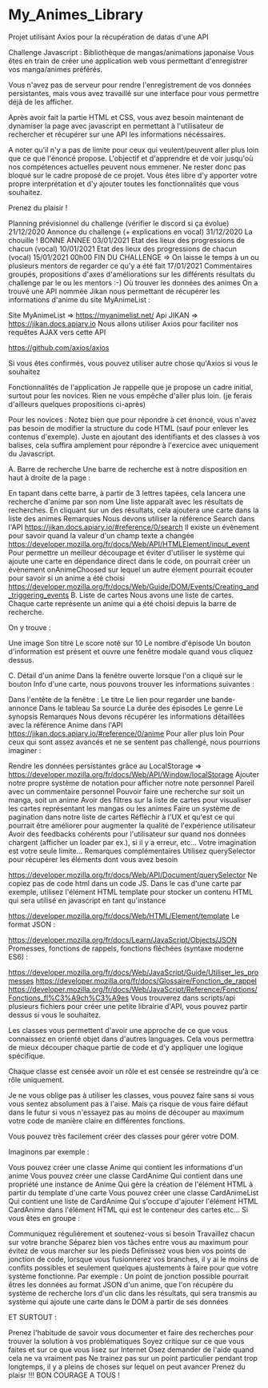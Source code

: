 # My_Animes_Library
Projet utilisant Axios pour la récupération de datas d'une API

Challenge Javascript : Bibliothèque de mangas/animations japonaise
Vous êtes en train de créer une application web vous permettant d'enregistrer vos manga/animes préférés.

Vous n'avez pas de serveur pour rendre l'enregistrement de vos données persistantes, mais vous avez travaillé sur une interface pour vous permettre déjà de les afficher.

Après avoir fait la partie HTML et CSS, vous avez besoin maintenant de dynamiser la page avec javascript en permettant à l'utilisateur de rechercher et récupérer sur une API les informations nécéssaires.

A noter qu'il n'y a pas de limite pour ceux qui veulent/peuvent aller plus loin que ce que l'énoncé propose. L'objectif et d'apprendre et de voir jusqu'où nos compétences actuelles peuvent nous emmener. Ne rester donc pas bloqué sur le cadre proposé de ce projet. Vous êtes libre d'y apporter votre propre interprétation et d'y ajouter toutes les fonctionnalités que vous souhaitez.

Prenez du plaisir !

Planning prévisionnel du challenge (vérifier le discord si ça évolue)
21/12/2020 Annonce du challenge (+ explications en vocal)
31/12/2020 La chouille ! BONNE ANNEE
03/01/2021 Etat des lieux des progressions de chacun (vocal)
10/01/2021 Etat des lieux des progressions de chacun (vocal)
15/01/2021 00h00 FIN DU CHALLENGE => On laisse le temps à un ou plusieurs mentors de regarder ce qu'y a été fait
17/01/2021 Commentaires groupés, propositions d'axes d'améliorations sur les différents résultats du challenge par le ou les mentors :-)
Où trouver les données des animes
On a trouvé une API nommée Jikan nous permettant de récupérer les informations d'anime du site MyAnimeList :

Site MyAnimeList => https://myanimelist.net/
Api JIKAN => https://jikan.docs.apiary.io
Nous allons utiliser Axios pour faciliter nos requêtes AJAX vers cette API

https://github.com/axios/axios

Si vous êtes confirmés, vous pouvez utiliser autre chose qu'Axios si vous le souhaitez

Fonctionnalités de l'application
Je rappelle que je propose un cadre initial, surtout pour les novices. Rien ne vous empêche d'aller plus loin. (je ferais d'ailleurs quelques propositions ci-après)

Pour les novices : Notez bien que pour répondre à cet énoncé, vous n'avez pas besoin de modifier la structure du code HTML (sauf pour enlever les contenus d'exemple). Juste en ajoutant des identifiants et des classes à vos balises, cela suffira amplement pour répondre à l'exercice avec uniquement du Javascript.

A. Barre de recherche
Une barre de recherche est à notre disposition en haut à droite de la page :

En tapant dans cette barre, à partir de 3 lettres tapées, cela lancera une recherche d'anime par son nom
Une liste apparaît avec les résultats de recherches. En cliquant sur un des résultats, cela ajoutera une carte dans la liste des animes
Remarques
Nous devons utiliser la référence Search dans l'API
https://jikan.docs.apiary.io/#reference/0/search
Il existe un évènement pour savoir quand la valeur d'un champ texte a changée
https://developer.mozilla.org/fr/docs/Web/API/HTMLElement/input_event
Pour permettre un meilleur découpage et éviter d'utiliser le système qui ajoute une carte en dépendance direct dans le code, on pourrait créer un évènement onAnimeChoosed sur lequel un autre élement pourrait écouter pour savoir si un anime a été choisi
https://developer.mozilla.org/fr/docs/Web/Guide/DOM/Events/Creating_and_triggering_events
B. Liste de cartes
Nous avons une liste de cartes. Chaque carte représente un anime qui a été choisi depuis la barre de recherche.

On y trouve :

Une image
Son titre
Le score noté sur 10
Le nombre d'épisode
Un bouton d'information est présent et ouvre une fenêtre modale quand vous cliquez dessus.

C. Détail d'un anime
Dans la fenêtre ouverte lorsque l'on a cliqué sur le bouton Info d'une carte, nous pouvons trouver les informations suivantes :

Dans l'entête de la fenêtre :
Le titre
Le lien pour regarder une bande-annonce
Dans le tableau
Sa source
La durée des épisodes
Le genre
Le synopsis
Remarques
Nous devons récupérer les informations détaillées avec la référence Anime dans l'API
https://jikan.docs.apiary.io/#reference/0/anime
Pour aller plus loin
Pour ceux qui sont assez avancés et ne se sentent pas challengé, nous pourrions imaginer :

Rendre les données persistantes grâce au LocalStorage => https://developer.mozilla.org/fr/docs/Web/API/Window/localStorage
Ajouter notre propre système de notation pour afficher notre note personnel
Pareil avec un commentaire personnel
Pouvoir faire une recherche sur soit un manga, soit un anime
Avoir des filtres sur la liste de cartes pour visualiser les cartes représentant les mangas ou les animes
Faire un système de pagination dans notre liste de cartes
Réfléchir à l'UX et qu'est ce qui pourrait être améliorer pour augmenter la qualité de l'expérience utilisateur
Avoir des feedbacks cohérents pour l'utilisateur sur quand nos données chargent (afficher un loader par ex.), si il y a erreur, etc...
Votre imagination est votre seule limite...
Remarques complémentaires
Utilisez querySelector pour récupérer les éléments dont vous avez besoin

https://developer.mozilla.org/fr/docs/Web/API/Document/querySelector
Ne copiez pas de code html dans un code JS. Dans le cas d'une carte par exemple, utilisez l'élément HTML template pour stocker un contenu HTML qui sera utilisé en javascript en tant qu'instance

https://developer.mozilla.org/fr/docs/Web/HTML/Element/template
Le format JSON :

https://developer.mozilla.org/fr/docs/Learn/JavaScript/Objects/JSON
Promesses, fonctions de rappels, fonctions fléchées (syntaxe moderne ES6) :

https://developer.mozilla.org/fr/docs/Web/JavaScript/Guide/Utiliser_les_promesses
https://developer.mozilla.org/fr/docs/Glossaire/Fonction_de_rappel
https://developer.mozilla.org/fr/docs/Web/JavaScript/Reference/Fonctions/Fonctions_fl%C3%A9ch%C3%A9es
Vous trouverez dans scripts/api plusieurs fichiers pour créer une petite librairie d'API, vous pouvez partir dessus si vous le souhaitez.

Les classes vous permettent d'avoir une approche de ce que vous connaissez en orienté objet dans d'autres languages. Cela vous permettra de mieux découper chaque partie de code et d'y appliquer une logique spécifique.

Chaque classe est censée avoir un rôle et est censée se restreindre qu'à ce rôle uniquement.

Je ne vous oblige pas à utiliser les classes, vous pouvez faire sans si vous vous sentez absolument pas à l'aise. Mais ça risque de vous faire défaut dans le futur si vous n'essayez pas au moins de découper au maximum votre code de manière claire en différentes fonctions.

Vous pouvez très facilement créer des classes pour gérer votre DOM.

Imaginons par exemple :

Vous pouvez créer une classe Anime qui contient les informations d'un anime
Vous pouvez créer une classe CardAnime
Qui contient dans une propriété une instance de Anime
Qui gère la création de l'élément HTML à partir du template d'une carte
Vous pouvez créer une classe CardAnimeList
Qui contient une liste de CardAnime
Qui s'occupe d'ajouter l'élément HTML CardAnime dans l'élément HTML qui est le conteneur des cartes
etc...
Si vous êtes en groupe :

Communiquez régulièrement et soutenez-vous si besoin
Travaillez chacun sur votre branche
Séparez bien vos tâches entre vous au maximum pour évitez de vous marcher sur les pieds
Définissez vous bien vos points de jonction de code, lorsque vous fusionnerez vos branches, il y ai le moins de conflits possibles et seulement quelques ajustements à faire pour que votre système fonctionne.
Par exemple : Un point de jonction possible pourrait êtres les données au format JSON d'un anime, que l'on récupère du système de recherche lors d'un clic dans les résultats, qui sera transmis au système qui ajoute une carte dans le DOM à partir de ses données

ET SURTOUT :

Prenez l'habitude de savoir vous documenter et faire des recherches pour trouver la solution à vos problématiques
Soyez critique sur ce que vous faites et sur ce que vous lisez sur Internet
Osez demander de l'aide quand cela ne va vraiment pas
Ne trainez pas sur un point particulier pendant trop longtemps, il y a pleins de choses sur lequel on peut avancer
Prenez du plaisr !!!
BON COURAGE A TOUS !

